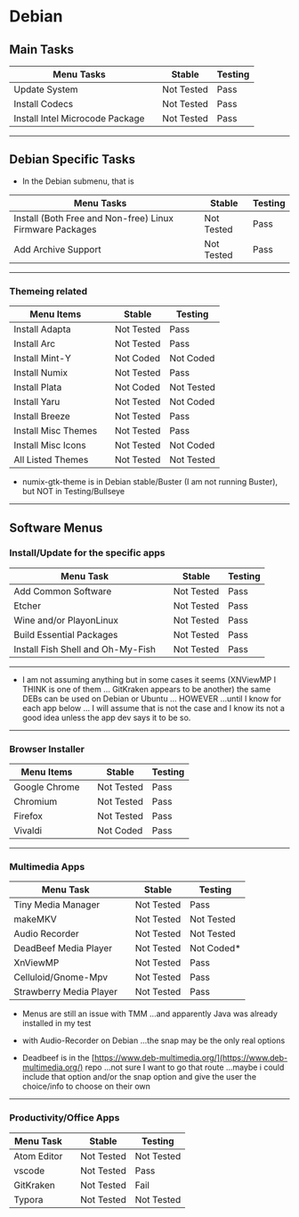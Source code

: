 # Debian

## Main Tasks

| Menu Tasks                      |     | Stable     | Testing |
| ------------------------------- | --- | ---------- | ------- |
| Update System                   |     | Not Tested | Pass    |
| Install Codecs                  |     | Not Tested | Pass    |
| Install Intel Microcode Package |     | Not Tested | Pass    |

---

## Debian Specific Tasks 

* In the Debian submenu, that is

| Menu Tasks                                               |     | Stable     | Testing |
| -------------------------------------------------------- | --- | ---------- | ------- |
| Install (Both Free and Non-free) Linux Firmware Packages |     | Not Tested | Pass    |
| Add Archive Support                                      |     | Not Tested | Pass    |

---

### Themeing related

| Menu Items          |     | Stable     | Testing    |
| ------------------- | --- | ---------- | ---------- |
| Install Adapta      |     | Not Tested | Pass       |
| Install Arc         |     | Not Tested | Pass       |
| Install Mint-Y      |     | Not Coded  | Not Coded  |
| Install Numix       |     | Not Tested | Pass       |
| Install Plata       |     | Not Coded  | Not Tested |
| Install Yaru        |     | Not Tested | Not Coded  |
| Install Breeze      |     | Not Tested | Pass       |
| Install Misc Themes |     | Not Tested | Pass       |
| Install Misc Icons  |     | Not Tested | Not Coded  |
| All Listed Themes   |     | Not Tested | Not Tested |

- numix-gtk-theme is in Debian stable/Buster (I am not running Buster), but NOT in Testing/Bullseye

---

## Software Menus

### Install/Update for the specific apps

| Menu Task                         |     | Stable     | Testing    |
| --------------------------------- | --- | ---------- | ---------- |
| Add Common Software               |     | Not Tested | Pass       |
| Etcher                            |     | Not Tested | Pass       |
| Wine and/or PlayonLinux           |     | Not Tested | Pass       |
| Build Essential Packages          |     | Not Tested | Pass       |
| Install Fish Shell and Oh-My-Fish |     | Not Tested | Pass       |

---

* I am not assuming anything but in some cases it seems (XNViewMP I THINK is one of them ... GitKraken appears to be another) the same DEBs can be used on Debian or Ubuntu ... HOWEVER ...until I know for each app below ... I will assume that is not the case and I know its not a good idea unless the app dev says it to be so.

---

### Browser Installer

| Menu Items    |     | Stable     | Testing |
| ------------- | --- | ---------- | ------- |
| Google Chrome |     | Not Tested | Pass    |
| Chromium      |     | Not Tested | Pass    |
| Firefox       |     | Not Tested | Pass    |
| Vivaldi       |     | Not Coded  | Pass    |

---

### Multimedia Apps

| Menu Task               |     | Stable     | Testing    |
| ----------------------- | --- | ---------- | ---------- |
| Tiny Media Manager      |     | Not Tested | Pass       |
| makeMKV                 |     | Not Tested | Not Tested |
| Audio Recorder          |     | Not Tested | Not Tested |
| DeadBeef Media Player   |     | Not Tested | Not Coded* |
| XnViewMP                |     | Not Tested | Pass       |
| Celluloid/Gnome-Mpv     |     | Not Tested | Pass       |
| Strawberry Media Player |     | Not Tested | Pass       |

* Menus are still an issue with TMM ...and apparently Java was already installed in my test

* with Audio-Recorder on Debian ...the snap may be the only real options

* Deadbeef is in the [https://www.deb-multimedia.org/](https://www.deb-multimedia.org/) repo ...not sure I want to go that route ...maybe i could include that option and/or the snap option and give the user the choice/info to choose on their own

---

### Productivity/Office Apps

| Menu Task   |     | Stable     | Testing    |
| ----------- | --- | ---------- | ---------- |
| Atom Editor |     | Not Tested | Not Tested |
| vscode      |     | Not Tested | Pass       |
| GitKraken   |     | Not Tested | Fail       |
| Typora      |     | Not Tested | Not Tested |

